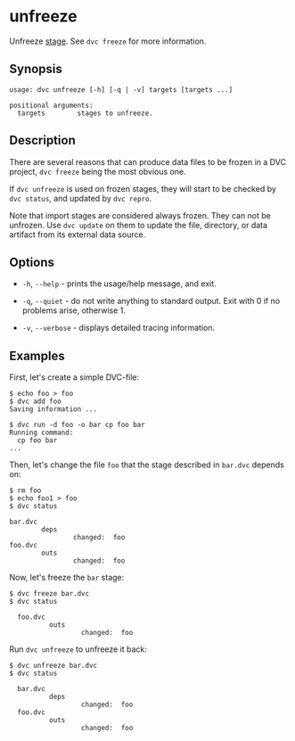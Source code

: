 # unfreeze

Unfreeze [stage](/doc/command-reference/run). See `dvc freeze` for more
information.

## Synopsis

```usage
usage: dvc unfreeze [-h] [-q | -v] targets [targets ...]

positional arguments:
  targets        stages to unfreeze.
```

## Description

There are several reasons that can produce data files to be frozen in a DVC
project, `dvc freeze` being the most obvious one.

If `dvc unfreeze` is used on frozen stages, they will start to be checked by
`dvc status`, and updated by `dvc repro`.

Note that <abbr>import stages</abbr> are considered always frozen. They can not
be unfrozen. Use `dvc update` on them to update the file, directory, or
<abbr>data artifact</abbr> from its external data source.

## Options

- `-h`, `--help` - prints the usage/help message, and exit.

- `-q`, `--quiet` - do not write anything to standard output. Exit with 0 if no
  problems arise, otherwise 1.

- `-v`, `--verbose` - displays detailed tracing information.

## Examples

First, let's create a simple DVC-file:

```dvc
$ echo foo > foo
$ dvc add foo
Saving information ...

$ dvc run -d foo -o bar cp foo bar
Running command:
  cp foo bar
...
```

Then, let's change the file `foo` that the stage described in `bar.dvc` depends
on:

```dvc
$ rm foo
$ echo foo1 > foo
$ dvc status

bar.dvc
        deps
                changed:  foo
foo.dvc
        outs
                changed:  foo
```

Now, let's freeze the `bar` stage:

```dvc
$ dvc freeze bar.dvc
$ dvc status

  foo.dvc
          outs
                  changed:  foo
```

Run `dvc unfreeze` to unfreeze it back:

```dvc
$ dvc unfreeze bar.dvc
$ dvc status

  bar.dvc
          deps
                  changed:  foo
  foo.dvc
          outs
                  changed:  foo
```
